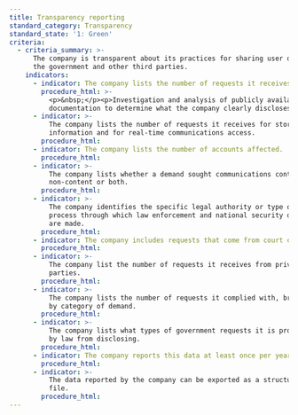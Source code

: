 ```yaml
---
title: Transparency reporting
standard_category: Transparency
standard_state: '1: Green'
criteria:
  - criteria_summary: >-
      The company is transparent about its practices for sharing user data with
      the government and other third parties.
    indicators:
      - indicator: The company lists the number of requests it receives by country.
        procedure_html: >-
          <p>&nbsp;</p><p>Investigation and analysis of publicly available
          documentation to determine what the company clearly discloses.</p>
      - indicator: >-
          The company lists the number of requests it receives for stored user
          information and for real-time communications access.
        procedure_html:
      - indicator: The company lists the number of accounts affected.
        procedure_html:
      - indicator: >-
          The company lists whether a demand sought communications content or
          non-content or both.
        procedure_html:
      - indicator: >-
          The company identifies the specific legal authority or type of legal
          process through which law enforcement and national security demands
          are made.
        procedure_html:
      - indicator: The company includes requests that come from court orders.
        procedure_html:
      - indicator: >-
          The company list the number of requests it receives from private
          parties.
        procedure_html:
      - indicator: >-
          The company lists the number of requests it complied with, broken down
          by category of demand.
        procedure_html:
      - indicator: >-
          The company lists what types of government requests it is prohibited
          by law from disclosing.
        procedure_html:
      - indicator: The company reports this data at least once per year.
        procedure_html:
      - indicator: >-
          The data reported by the company can be exported as a structured data
          file.
        procedure_html:
---
```


